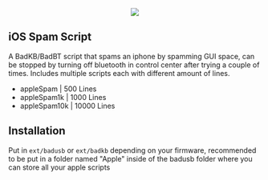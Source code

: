 <p align="center"><img src="https://shurikenskribbles.files.wordpress.com/2023/02/badkb.png?w=546" /></p>

## iOS Spam Script
A BadKB/BadBT script that spams an iphone by spamming GUI space, can be stopped by turning off bluetooth in control center after trying a couple of times.
Includes multiple scripts each with different amount of lines.

- appleSpam | 500 Lines
- appleSpam1k | 1000 Lines
- appleSpam10k | 10000 Lines

## Installation
Put in ```ext/badusb``` or ```ext/badkb``` depending on your firmware, recommended to be put in a folder named "Apple" inside of the badusb folder where you can store all your apple scripts
